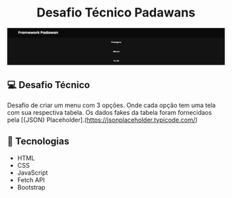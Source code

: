 <h1 align="center">
    Desafio Técnico Padawans
</h1>

<img src="img/menu.png">

## 💻 Desafio Técnico

Desafio de criar um menu com 3 opções. Onde cada opção tem uma tela com sua respectiva tabela. 
Os dados fakes da tabela foram fornecidaos pela [{JSON} Placeholder].(https://jsonplaceholder.typicode.com/)

## 🚀 Tecnologias

- HTML
- CSS
- JavaScript
- Fetch API 
- Bootstrap